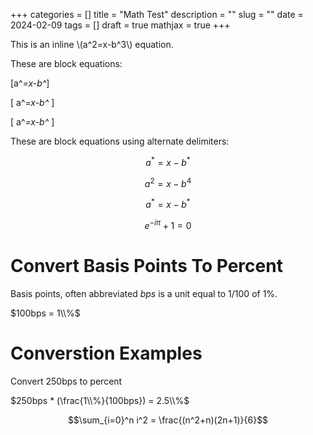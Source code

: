 +++
categories = []
title = "Math Test"
description = ""
slug = ""
date = 2024-02-09
tags = []
draft = true
mathjax = true
+++

This is an inline \\(a^2=x-b^3\\) equation.

These are block equations:

\[a^*=x-b^*\]

\[ a^*=x-b^* \]

\[
a^*=x-b^*
\]

These are block equations using alternate delimiters:

$$a^*=x-b^*$$

$$ a^2=x-b^4 $$

$$
a^*=x-b^*
$$

$$e^{-i\pi} + 1 = 0$$

# Convert Basis Points To Percent

Basis points, often abbreviated _bps_ is a unit equal to 1/100 of 1%.

$100bps = 1\\%$


# Converstion Examples

Convert 250bps to percent

$250bps * (\frac{1\\%}{100bps}) = 2.5\\%$

$$\sum_{i=0}^n i^2 = \frac{(n^2+n)(2n+1)}{6}$$